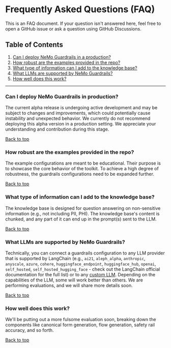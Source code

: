 # Frequently Asked Questions (FAQ)

This is an FAQ document. If your question isn't answered here, feel free to open a GitHub issue or ask a question using GitHub Discussions.

## Table of Contents
1. [Can I deploy NeMo Guardrails in a production?](#can-i-deploy-nemo-guardrails-in-production)
2. [How robust are the examples provided in the repo?](#how-robust-are-the-examples-provided-in-the-repo)
3. [What type of information can I add to the knowledge base?](#what-type-of-information-can-i-add-to-the-knowledge-base)
4. [What LLMs are supported by NeMo Guardrails?](#what-llms-are-supported-by-nemo-guardrails)
5. [How well does this work?](#how-well-does-this-work)

---

### Can I deploy NeMo Guardrails in production?

The current alpha release is undergoing active development and may be subject to changes and improvements, which could potentially cause instability and unexpected behavior. We currently do not recommend deploying this alpha version in a production setting. We appreciate your understanding and contribution during this stage.

[Back to top](#table-of-contents)

### How robust are the examples provided in the repo?

The example configurations are meant to be educational. Their purpose is to showcase the core behavior of the toolkit. To achieve a high degree of robustness, the guardrails configurations need to be expanded further.

[Back to top](#table-of-contents)

### What type of information can I add to the knowledge base?

The knowledge base is designed for question answering on non-sensitive information (e.g., not including PII, PHI). The knowledge base's content is chunked, and any part of it can end up in the prompt(s) sent to the LLM.

[Back to top](#table-of-contents)

### What LLMs are supported by NeMo Guardrails?

Technically, you can connect a guardrails configuration to any LLM provider that is supported by LangChain (e.g., `ai21`, `aleph_alpha`, `anthropic`, `anyscale`, `azure`, `cohere`, `huggingface_endpoint`, `huggingface_hub`, `openai`, `self_hosted`, `self_hosted_hugging_face` - check out the LangChain official documentation for the full list) or to any [custom LLM](user_guide/configuration-guide.md#custom-llm-models). Depending on the capabilities of the LLM, some will work better than others. We are performing evaluations, and we will share more details soon.

[Back to top](#table-of-contents)

### How well does this work?

We'll be putting out a more fulsome evaluation soon, breaking down the components like canonical form generation, flow generation, safety rail accuracy, and so forth.

[Back to top](#table-of-contents)
